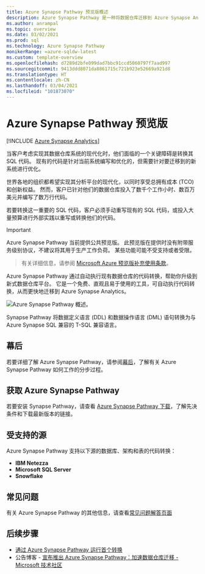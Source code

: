 ```yaml
---
title: Azure Synapse Pathway 预览版概述
description: Azure Synapse Pathway 是一种将数据仓库迁移到 Azure Synapse Analytics 的工具。
ms.author: anrampal
ms.topic: overview
ms.date: 03/02/2021
ms.prod: sql
ms.technology: Azure Synapse Pathway
monikerRange: =azure-sqldw-latest
ms.custom: template-overview
ms.openlocfilehash: d7289d2bfe099dad7bbc91ccd5060797f7aad997
ms.sourcegitcommit: 9413ddd8071da8861715c721b923e52669a921d8
ms.translationtype: HT
ms.contentlocale: zh-CN
ms.lasthandoff: 03/04/2021
ms.locfileid: "101873070"
---
```

# <a name="azure-synapse-pathway-preview"></a>Azure Synapse Pathway 预览版
[!INCLUDE [Azure Synapse Analytics](../../includes/applies-to-version/asa.md)]

当客户考虑实现其数据仓库系统的现代化时，他们面临的一个关键障碍是转换其 SQL 代码。 现有的代码是针对当前系统编写和优化的，但需要针对要迁移到的新系统进行优化。

世界各地的组织都希望实现其分析平台的现代化，以同时享受总拥有成本 (TCO) 和创新权益。 然而，客户已针对他们的数据仓库投入了数千个工作小时、数百万美元并编写了数万行代码。
 
若要转换这一重要的 SQL 代码，客户必须手动重写现有的 SQL 代码，或投入大量预算进行外部实践以重写或转换他们的代码。

> [!IMPORTANT]
> Azure Synapse Pathway 当前提供公共预览版。
> 此预览版在提供时没有附带服务级别协议，不建议将其用于生产工作负荷。 某些功能可能不受支持或者受限。
 
> 有关详细信息，请参阅 [Microsoft Azure 预览版补充使用条款](https://azure.microsoft.com/support/legal/preview-supplemental-terms/)。 

Azure Synapse Pathway 通过自动执行现有数据仓库的代码转换，帮助你升级到新式数据仓库平台。 它是一个免费、直观且易于使用的工具，可自动执行代码转换，从而更快地迁移到 Azure Synapse Analytics。

 ![Azure Synapse Pathway 概述。](./media/pathway-overview/synapse-pathway-overview.png) 

Synapse Pathway 将数据定义语言 (DDL) 和数据操作语言 (DML) 语句转换为与 Azure Synapse SQL 兼容的 T-SQL 兼容语言。

## <a name="behind-the-scenes"></a>幕后

若要详细了解 Azure Synapse Pathway，请参阅[幕后](synapse-pathway-behind-the-scenes.md)，了解有关 Azure Synapse Pathway 如何工作的分步过程。

## <a name="get-azure-synapse-pathway"></a>获取 Azure Synapse Pathway

若要安装 Synapse Pathway，请查看 [Azure Synapse Pathway 下载](synapse-pathway-download.md)，了解先决条件和下载最新版本的链接。

## <a name="supported-sources"></a>受支持的源

Azure Synapse Pathway 支持以下源的数据库、架构和表的代码转换：
- **IBM Netezza** 
- **Microsoft SQL Server**
- **Snowflake**

## <a name="frequently-asked-questions"></a>常见问题

有关 Azure Synapse Pathway 的其他信息，请查看[常见问题解答页面](pathway-faq.md)

## <a name="next-steps"></a>后续步骤

- [通过 Azure Synapse Pathway 运行首个转换](synapse-pathway-assessment.md)
- 公告博客 - [宣布推出 Azure Synapse Pathway：加速数据仓库迁移 - Microsoft 技术社区](https://techcommunity.microsoft.com/t5/azure-synapse-analytics/announcing-azure-synapse-pathway-turbocharge-your-data-warehouse/ba-p/2176630)


